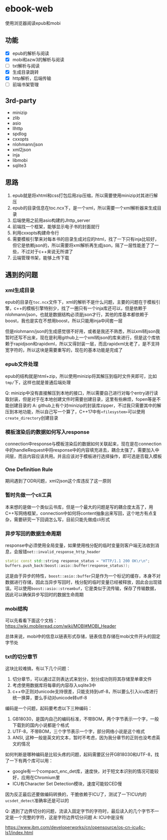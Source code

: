 # ebook-web

使用浏览器阅读epub和mobi

## 功能

- [x] epub的解析与阅读
- [x] mobi和azw3的解析与阅读
- [ ] txt解析与阅读
- [x] 生成目录跳转
- [x] http解析，后端传输
- [ ] 前端书架管理

## 3rd-party

- minizip
- zlib
- asio
- llhttp
- spdlog
- cxxopts
- nlohmann/json
- xml2json
- inja
- libmobi
- sqlite3


## 思路

1. epub就是将xhtml和css打包后用zip压缩，所以需要使用minizip对其进行解压
2. epub的目录信息在toc.ncx下，是一个xml，所以需要一个xml解析器来生成目录
3. 后端使用之前用asio构建的Jhttp_server
4. 前端找一个框架，能够显示电子书的封面就行
5. 利用cxxopts构建命令行
6. 需要模板引擎来对每本书的目录生成对应的html，找了一下只有inja比较好，但它是依赖json的，所以需要将xml解析再生成json，隔了一层性能差了了一些，不过对于c++来说无所谓了
7. 云端管理书架，能够上传下载

## 遇到的问题

### xml生成目录

epub的目录在`toc.ncx`文件下，xml的解析不是什么问题，主要的问题在于模板引擎，c++的模板引擎特别少，找了一圈只有一个inja库还可以，但是依赖于nlohmann/json，也就是数据结构必须是json才行，其他的库基本都依赖于boost，我也是实在不想用boost，所以只能用inja中间套一层

但是nlohmann/json的生成感觉很不好用，或者是我还不熟悉，所以xml转json我暂时还写不出来，现在是利用github上一个xml转json的库来进行，但是这个库依赖于rapidjson和rapidxml，所以又得封装一层，而且rapidxml太老了，是不支持宽字符的，所以这块是需要重写的，现在的基本功能是完成了

### epub文件处理

epub的结构就是html+zip，所以使用minizip将其解压到临时文件夹即可，比如`tmp/`下，这样也就是普通后端处理

Q: minizip中没有直接解压到本地的接口，所以需要自己进行对每个entry进行读取封装，但是对于在本地创建文件时需要创建目录，这里有些麻烦，fopen等是不能创建目录的
A: github上有个对minizip的封装库zipper，不过我只需要其中的解压到本地功能，所以自己写一个算了，C++17中有`<filesystem>`可以使用`create_directory`创建目录

### 模板渲染后的数据如何写入response

connection中response与模板渲染后的数据如何关联起来，现在是在connection中的handleRequest中将response中的内容填充进去，耦合太强了，需要加入中间层，而且内容应该共用。并且应该对于模板进行选择操作，即可选是否载入模板

### One Definition Rule

期间遇到了ODR问题，xml2json这个库违反了这一原则

### 暂时先做一个cli工具

本来想的是做一个类似云书库，但是一个最大的问题是写的耦合度太高了，用C++写网络框架，connection中如何将content抽象出来写回，这个地方有点复杂，需要研究一下回调怎么写，目前只能先做成cli形式

### 异步写回的数据生命周期

response中必须使用全局变量，如果使用栈分配的临时变量则客户端无法收到消息，会报错`net::invalid_response_http_header`

```cpp
static const std::string response_status = "HTTP/1.1 200 OK\r\n";
buffers.push_back(boost::asio::buffer(response_status));
```

这是由于异步的特性，`boost::asio::buffer`只是作为一个标记的缓存，本身不对数据进行存储，因此当异步写回时，栈分配的临时变量已经被释放，因此会出现错误。可以使用`boost::asio::streambuf`，它是类似于流传输，保存了传输数据，因此可以确保异步写回时的数据生命周期

### mobi结构

可以先看看下面这个文档：
https://wiki.mobileread.com/wiki/MOBI#MOBI_Header

总体来说，mobi中的信息以链表形式存储，链表信息存储在mobi文件开头的固定字节处

### txt的切分章节

这块比较难搞，有以下几个问题：

1. 切分章节，可以通过正则表达式来划分，划分成功则将其存储至单章文件
2. 考虑使用数据库将每章的内容存入sqlite3中
3. c++中正则对unicode支持很差，只能支持到utf-8，所以要么引入icu库进行统一换算，要么手动对unicode转utf-8

编码是一个问题，起码要考虑以下三种编码：

1. GB18030，是国内自己的编码标准，不带BOM，两个字节表示一个字，一般下载到的国内小说都是个格式
2. UTF-8，不带BOM，三个字节表示一个字，部分网络小说是这个格式
3. ANSI, 这种一般是英文的文本，暂时不考虑，因为我分章节的正则也没考虑英文的情况

如何判断是哪种编码是比较头疼的问题，起码需要区分开GB18030和UTF-8，找了一下有两个库可以用：

- google有一个compact_enc_det库，速度快，对于短文本识别的情况可能较好，应用在Chromium里
- ICU有Character Set Detection模块，速度可能较CED慢

因为反正最后还要做编码转换的，干脆依赖于ICU了，测试了一下ICU内的`ucsdet_detect`准确率还是可以的

Q: 遇到了边界切分的问题，流读入固定字节的字符时，最后读入的几个字节不一定是一个完整的字符，这是字符边界切分问题
A: ICU中是没有

https://www.ibm.com/developerworks/cn/opensource/os-cn-icu4c-ls1/index.html




